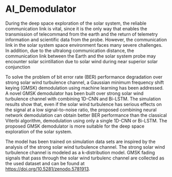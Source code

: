 # AI_Demodulator
During  the  deep  space  exploration  of  the  solar  system,  the  reliable  communication  link  is  vital,  since  it  is  the  only way that enables the transmission of telecommand from the earth and the return of telemetry information and  scientific  data  from  the  probe.  However,  the  communication  link  in  the  solar  system  space  environment  faces many severe challenges. In addition, due to the ultralong communication distance, the communication link between  the  Earth  and  the  solar  system  probe  may  encounter  solar  scintillation  due  to  solar  wind  during  near  superior solar conjunction

To solve the problem of bit error rate (BER) performance degradation over strong solar wind turbulence channel, a Gaussian minimum frequency shift keying (GMSK) demodulation using machine learning has been addressed. A novel GMSK demodulator has been built over strong solar wind turbulence channel with combining 1D-CNN and Bi-LSTM. The simulation results show that, even if the solar wind turbulence has serious effects on the signal at a low signal-to-noise ratio, the proposed combining neural network demodulation can obtain better BER performance than the classical Viterbi algorithm, demodulation using only a single 1D-CNN or Bi-LSTM. The proposed GMSK demodulator is more suitable for the deep space exploration of the solar system.

The model has been trained on simulation data sets are inspired by the analysis of the strong solar wind turbulence channel. The strong solar wind turbulence channel is modeled as a k-distribution model. GMSK fading signals that pass through the solar wind turbulenc channel are collected as the used dataset and can be found at https://doi.org/10.5281/zenodo.5781913. 
